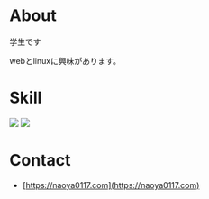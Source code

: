 # About
学生です

webとlinuxに興味があります。
# Skill

<img src="https://skillicons.dev/icons?i=git,html,css,windows,linux,arch,vim" />

<img src="https://github-readme-stats.vercel.app/api/top-langs/?username=naoya0117&hide=Vim%20Script&langs_count=3&layout=compact" />

# Contact
- [https://naoya0117.com](https://naoya0117.com)
<!--
<img src="https://github-readme-stats.vercel.app/api?username=naoya0117&&show_icons=true" /><img src="https://github-readme-stats.vercel.app/api/top-langs/?username=naoya0117&hide=Vim%20Script&langs_count=10&layout=compact" />

<img src="https://github-profile-trophy.vercel.app/?username=naoya0117" />
-->


